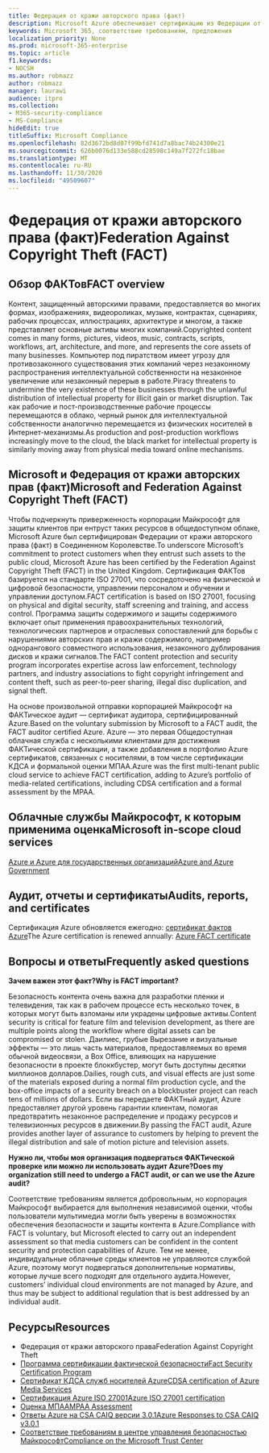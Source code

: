 ```yaml
---
title: Федерация от кражи авторского права (факт)
description: Microsoft Azure обеспечивает сертификацию из Федерации от кражи авторского права в Великобритании.
keywords: Microsoft 365, соответствие требованиям, предложения
localization_priority: None
ms.prod: microsoft-365-enterprise
ms.topic: article
f1.keywords:
- NOCSH
ms.author: robmazz
author: robmazz
manager: laurawi
audience: itpro
ms.collection:
- M365-security-compliance
- MS-Compliance
hideEdit: true
titleSuffix: Microsoft Compliance
ms.openlocfilehash: 82d3672bd8d07f99bfd741d7a8bac74b24300e21
ms.sourcegitcommit: 626b0076d133e588cd28598c149a7f272fc18bae
ms.translationtype: MT
ms.contentlocale: ru-RU
ms.lasthandoff: 11/30/2020
ms.locfileid: "49509607"
---
```

# <a name="federation-against-copyright-theft-fact"></a><span data-ttu-id="134f2-104">Федерация от кражи авторского права (факт)</span><span class="sxs-lookup"><span data-stu-id="134f2-104">Federation Against Copyright Theft (FACT)</span></span>

## <a name="fact-overview"></a><span data-ttu-id="134f2-105">Обзор ФАКТов</span><span class="sxs-lookup"><span data-stu-id="134f2-105">FACT overview</span></span>

<span data-ttu-id="134f2-106">Контент, защищенный авторскими правами, предоставляется во многих формах, изображениях, видеороликах, музыке, контрактах, сценариях, рабочих процессах, иллюстрациях, архитектуре и многом, а также представляет основные активы многих компаний.</span><span class="sxs-lookup"><span data-stu-id="134f2-106">Copyrighted content comes in many forms, pictures, videos, music, contracts, scripts, workflows, art, architecture, and more, and represents the core assets of many businesses.</span></span> <span data-ttu-id="134f2-107">Компьютер под пиратством имеет угрозу для противозаконного существования этих компаний через незаконному распространения интеллектуальной собственности на незаконное увеличение или незаконный перерыв в работе.</span><span class="sxs-lookup"><span data-stu-id="134f2-107">Piracy threatens to undermine the very existence of these businesses through the unlawful distribution of intellectual property for illicit gain or market disruption.</span></span> <span data-ttu-id="134f2-108">Так как рабочие и пост-производственные рабочие процессы перемещаются в облако, черный рынок для интеллектуальной собственности аналогично перемещается из физических носителей в Интернет-механизмы.</span><span class="sxs-lookup"><span data-stu-id="134f2-108">As production and post-production workflows increasingly move to the cloud, the black market for intellectual property is similarly moving away from physical media toward online mechanisms.</span></span>

## <a name="microsoft-and-federation-against-copyright-theft-fact"></a><span data-ttu-id="134f2-109">Microsoft и Федерация от кражи авторских прав (факт)</span><span class="sxs-lookup"><span data-stu-id="134f2-109">Microsoft and Federation Against Copyright Theft (FACT)</span></span>

<span data-ttu-id="134f2-110">Чтобы подчеркнуть приверженность корпорации Майкрософт для защиты клиентов при ентруст таких ресурсов в общедоступном облаке, Microsoft Azure был сертифицирован Федерации от кражи авторского права (факт) в Соединенном Королевстве.</span><span class="sxs-lookup"><span data-stu-id="134f2-110">To underscore Microsoft’s commitment to protect customers when they entrust such assets to the public cloud, Microsoft Azure has been certified by the Federation Against Copyright Theft (FACT) in the United Kingdom.</span></span> <span data-ttu-id="134f2-111">Сертификация ФАКТов базируется на стандарте ISO 27001, что сосредоточено на физической и цифровой безопасности, управлении персоналом и обучении и управлении доступом.</span><span class="sxs-lookup"><span data-stu-id="134f2-111">FACT certification is based on ISO 27001, focusing on physical and digital security, staff screening and training, and access control.</span></span> <span data-ttu-id="134f2-112">Программа защиты содержимого и защиты содержимого включает опыт применения правоохранительных технологий, технологических партнеров и отраслевых сопоставлений для борьбы с нарушениями авторских прав и кражи содержимого, например однорангового совместного использования, незаконного дублирования дисков и кражи сигналов.</span><span class="sxs-lookup"><span data-stu-id="134f2-112">The FACT content protection and security program incorporates expertise across law enforcement, technology partners, and industry associations to fight copyright infringement and content theft, such as peer-to-peer sharing, illegal disc duplication, and signal theft.</span></span>

<span data-ttu-id="134f2-113">На основе произвольной отправки корпорацией Майкрософт на ФАКТическое аудит — сертификат аудитора, сертифицированный Azure.</span><span class="sxs-lookup"><span data-stu-id="134f2-113">Based on the voluntary submission by Microsoft to a FACT audit, the FACT auditor certified Azure.</span></span> <span data-ttu-id="134f2-114">Azure — это первая Общедоступная облачная служба с несколькими клиентами для достижения ФАКТической сертификации, а также добавления в портфолио Azure сертификатов, связанных с носителями, в том числе сертификации КДСА и формальной оценки МПАА.</span><span class="sxs-lookup"><span data-stu-id="134f2-114">Azure was the first multi-tenant public cloud service to achieve FACT certification, adding to Azure’s portfolio of media-related certifications, including CDSA certification and a formal assessment by the MPAA.</span></span>

## <a name="microsoft-in-scope-cloud-services"></a><span data-ttu-id="134f2-115">Облачные службы Майкрософт, к которым применима оценка</span><span class="sxs-lookup"><span data-stu-id="134f2-115">Microsoft in-scope cloud services</span></span>

[<span data-ttu-id="134f2-116">Azure и Azure для государственных организаций</span><span class="sxs-lookup"><span data-stu-id="134f2-116">Azure and Azure Government</span></span>](https://aka.ms/AzureCompliance)

## <a name="audits-reports-and-certificates"></a><span data-ttu-id="134f2-117">Аудит, отчеты и сертификаты</span><span class="sxs-lookup"><span data-stu-id="134f2-117">Audits, reports, and certificates</span></span>

<span data-ttu-id="134f2-118">Сертификация Azure обновляется ежегодно: [сертификат фактов Azure](https://aka.ms/azurefactcert)</span><span class="sxs-lookup"><span data-stu-id="134f2-118">The Azure certification is renewed annually: [Azure FACT certificate](https://aka.ms/azurefactcert)</span></span>

## <a name="frequently-asked-questions"></a><span data-ttu-id="134f2-119">Вопросы и ответы</span><span class="sxs-lookup"><span data-stu-id="134f2-119">Frequently asked questions</span></span>

<span data-ttu-id="134f2-120">**Зачем важен этот факт?**</span><span class="sxs-lookup"><span data-stu-id="134f2-120">**Why is FACT important?**</span></span>

<span data-ttu-id="134f2-121">Безопасность контента очень важна для разработки пленки и телевидения, так как в рабочем процессе есть несколько точек, в которых могут быть взломаны или украдены цифровые активы.</span><span class="sxs-lookup"><span data-stu-id="134f2-121">Content security is critical for feature film and television development, as there are multiple points along the workflow where digital assets can be compromised or stolen.</span></span> <span data-ttu-id="134f2-122">Даилиес, грубые Вырезание и визуальные эффекты — это лишь часть материалов, предоставляемых во время обычной видеосвязи, а Box Office, влияющих на нарушение безопасности в проекте блоккбустер, могут быть доступны десятки миллионов долларов.</span><span class="sxs-lookup"><span data-stu-id="134f2-122">Dailies, rough cuts, and visual effects are just some of the materials exposed during a normal film production cycle, and the box-office impacts of a security breach on a blockbuster project can reach tens of millions of dollars.</span></span> <span data-ttu-id="134f2-123">Если вы передаете ФАКТный аудит, Azure предоставляет другой уровень гарантии клиентам, помогая предотвратить незаконное распределение и продажу ресурсов и телевизионных ресурсов в движении.</span><span class="sxs-lookup"><span data-stu-id="134f2-123">By passing the FACT audit, Azure provides another layer of assurance to customers by helping to prevent the illegal distribution and sale of motion picture and television assets.</span></span>

<span data-ttu-id="134f2-124">**Нужно ли, чтобы моя организация подвергаться ФАКТической проверке или можно ли использовать аудит Azure?**</span><span class="sxs-lookup"><span data-stu-id="134f2-124">**Does my organization still need to undergo a FACT audit, or can we use the Azure audit?**</span></span>

<span data-ttu-id="134f2-125">Соответствие требованиям является добровольным, но корпорация Майкрософт выбирается для выполнения независимой оценки, чтобы пользователи мультимедиа могли быть уверены в возможностях обеспечения безопасности и защиты контента в Azure.</span><span class="sxs-lookup"><span data-stu-id="134f2-125">Compliance with FACT is voluntary, but Microsoft elected to carry out an independent assessment so that media customers can be confident in the content security and protection capabilities of Azure.</span></span> <span data-ttu-id="134f2-126">Тем не менее, индивидуальные облачные среды клиентов не управляются службой Azure, поэтому могут подвергаться дополнительные нормативы, которые лучше всего подходят для отдельного аудита.</span><span class="sxs-lookup"><span data-stu-id="134f2-126">However, customers’ individual cloud environments are not managed by Azure, and thus may be subject to additional regulation that is best addressed by an individual audit.</span></span>

## <a name="resources"></a><span data-ttu-id="134f2-127">Ресурсы</span><span class="sxs-lookup"><span data-stu-id="134f2-127">Resources</span></span>

- <span data-ttu-id="134f2-128">Федерация от кражи авторского права</span><span class="sxs-lookup"><span data-stu-id="134f2-128">Federation Against Copyright Theft</span></span>
- [<span data-ttu-id="134f2-129">Программа сертификации фактической безопасности</span><span class="sxs-lookup"><span data-stu-id="134f2-129">Fact Security Certification Program</span></span>](https://go.microsoft.com/fwlink/?linkid=2099508)
- [<span data-ttu-id="134f2-130">Сертификат КДСА служб носителей Azure</span><span class="sxs-lookup"><span data-stu-id="134f2-130">CDSA certification of Azure Media Services</span></span>](https://aka.ms/cdsa-cert)
- [<span data-ttu-id="134f2-131">Сертификация Azure ISO 27001</span><span class="sxs-lookup"><span data-stu-id="134f2-131">Azure ISO 27001 certification</span></span>](https://aka.ms/Azure-BSI-Cert)
- [<span data-ttu-id="134f2-132">Оценка МПАА</span><span class="sxs-lookup"><span data-stu-id="134f2-132">MPAA Assessment</span></span>](offering-mpaa.md)
- [<span data-ttu-id="134f2-133">Ответы Azure на CSA CAIQ версии 3.0.1</span><span class="sxs-lookup"><span data-stu-id="134f2-133">Azure Responses to CSA CAIQ v3.0.1</span></span>](https://aka.ms/csacaiqresponses)
- [<span data-ttu-id="134f2-134">Соответствие требованиям в центре управления безопасностью Майкрософт</span><span class="sxs-lookup"><span data-stu-id="134f2-134">Compliance on the Microsoft Trust Center</span></span>](https://www.microsoft.com/trust-center/compliance/compliance-overview)
